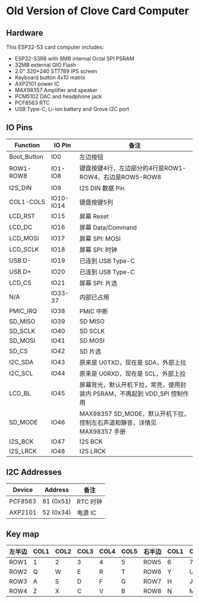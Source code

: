 # Old Version of Clove Card Computer

## Hardware

This ESP32-S3 card computer includes:

* ESP32-S3R8 with 8MB internal Octal SPI PSRAM
* 32MB external QIO Flash
* 2.0" 320*240 ST7789 IPS screen
* Keyboard button 4x10 matrix
* AXP2101 power IC
* MAX98357 Amplifier and speaker
* PCM5102 DAC and headphone jack
* PCF8563 RTC
* USB Type-C, Li-ion battery and Grove I2C port


## IO Pins


| Function | IO Pin | 备注 |
| -- | -- | -- |
| Boot_Button | IO0 | 左边按钮 |
| ROW1-ROW8 | IO1-IO8 | 键盘按键4行，左边部分的4行是ROW1-ROW4，右边是ROW5-ROW8 |
| I2S_DIN | IO9 | I2S DIN 数据 Pin |
| COL1-COL5 | IO10-IO14 | 键盘按键5列 |
| LCD_RST | IO15 | 屏幕 Reset |
| LCD_DC | IO16 | 屏幕 Data/Command |
| LCD_MOSI | IO17 | 屏幕 SPI: MOSI |
| LCD_SCLK | IO18 | 屏幕 SPI: 时钟 |
| USB D- | IO19 | 已连到 USB Type-C |
| USB D+ | IO20 | 已连到 USB Type-C |
| LCD_CS | IO21 | 屏幕 SPI: 片选 |
| N/A | IO33-37 | 内部已占用 |
| PMIC_IRQ | IO38 | PMIC 中断 |
| SD_MISO | IO39 | SD MISO |
| SD_SCLK | IO40 | SD SCLK |
| SD_MOSI | IO41 | SD MOSI |
| SD_CS   | IO42 | SD 片选 |
| I2C_SDA | IO43 | 原来是 U0TXD，现在是 SDA，外部上拉 |
| I2C_SCL | IO44 | 原来是 U0RXD，现在是 SCL，外部上拉 |
| LCD_BL  | IO45 | 屏幕背光，默认开机下拉，常亮，使用封装内 PSRAM，不再起到 VDD_SPI 控制作用 |
| SD_MODE  | IO46 | MAX98357 SD_MODE，默认开机下拉，控制左右声道和静音，详情见 MAX98357 手册 |
| I2S_BCK | IO47 | I2S BCK |
| I2S_LRCK | IO48 | I2S LRCK |

## I2C Addresses


| Device | Address | 备注 |
| -- | -- | -- |
| PCF8563 | 81 (0x51) | RTC 时钟 |
| AXP2101 | 52 (0x34) | 电源 IC |

## Key map
| 左半边 | COL1 | COL2 | COL3 | COL4 | COL5 | 右半边 | COL1 | COL2 | COL3 | COL4 | COL5 |
| --  |  --  |  --  |  --  |  --  |  --  | -- |  --  |  --  |  --  |  --  |  --  |
| ROW1 | 1 | 2 | 3 | 4 | 5 | ROW5 | 6 | 7 | 8 | 9 | 0 |
| ROW2 | Q | W | E | R | T | ROW6 | Y | U | I | O | P |
| ROW3 | A | S | D | F | G | ROW7 | H | J | K | L | UP |
| ROW4 | Z | X | C | V | B | ROW8 | N | M | LEFT | DOWN | RIGHT |
